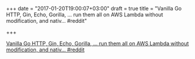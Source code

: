 +++
date = "2017-01-20T19:00:07+03:00"
draft = true
title = "Vanilla Go HTTP, Gin, Echo, Gorilla, ... run them all on AWS Lambda without modification, and nativ…  #reddit"

+++

<p><a href="https://t.co/JjvElSltNp">Vanilla Go HTTP, Gin, Echo, Gorilla, ... run them all on AWS Lambda without modification, and nativ…  #reddit</a></p>
